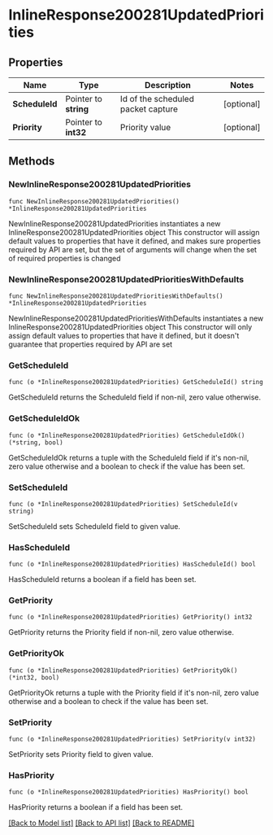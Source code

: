 # InlineResponse200281UpdatedPriorities

## Properties

Name | Type | Description | Notes
------------ | ------------- | ------------- | -------------
**ScheduleId** | Pointer to **string** | Id of the scheduled packet capture | [optional] 
**Priority** | Pointer to **int32** | Priority value | [optional] 

## Methods

### NewInlineResponse200281UpdatedPriorities

`func NewInlineResponse200281UpdatedPriorities() *InlineResponse200281UpdatedPriorities`

NewInlineResponse200281UpdatedPriorities instantiates a new InlineResponse200281UpdatedPriorities object
This constructor will assign default values to properties that have it defined,
and makes sure properties required by API are set, but the set of arguments
will change when the set of required properties is changed

### NewInlineResponse200281UpdatedPrioritiesWithDefaults

`func NewInlineResponse200281UpdatedPrioritiesWithDefaults() *InlineResponse200281UpdatedPriorities`

NewInlineResponse200281UpdatedPrioritiesWithDefaults instantiates a new InlineResponse200281UpdatedPriorities object
This constructor will only assign default values to properties that have it defined,
but it doesn't guarantee that properties required by API are set

### GetScheduleId

`func (o *InlineResponse200281UpdatedPriorities) GetScheduleId() string`

GetScheduleId returns the ScheduleId field if non-nil, zero value otherwise.

### GetScheduleIdOk

`func (o *InlineResponse200281UpdatedPriorities) GetScheduleIdOk() (*string, bool)`

GetScheduleIdOk returns a tuple with the ScheduleId field if it's non-nil, zero value otherwise
and a boolean to check if the value has been set.

### SetScheduleId

`func (o *InlineResponse200281UpdatedPriorities) SetScheduleId(v string)`

SetScheduleId sets ScheduleId field to given value.

### HasScheduleId

`func (o *InlineResponse200281UpdatedPriorities) HasScheduleId() bool`

HasScheduleId returns a boolean if a field has been set.

### GetPriority

`func (o *InlineResponse200281UpdatedPriorities) GetPriority() int32`

GetPriority returns the Priority field if non-nil, zero value otherwise.

### GetPriorityOk

`func (o *InlineResponse200281UpdatedPriorities) GetPriorityOk() (*int32, bool)`

GetPriorityOk returns a tuple with the Priority field if it's non-nil, zero value otherwise
and a boolean to check if the value has been set.

### SetPriority

`func (o *InlineResponse200281UpdatedPriorities) SetPriority(v int32)`

SetPriority sets Priority field to given value.

### HasPriority

`func (o *InlineResponse200281UpdatedPriorities) HasPriority() bool`

HasPriority returns a boolean if a field has been set.


[[Back to Model list]](../README.md#documentation-for-models) [[Back to API list]](../README.md#documentation-for-api-endpoints) [[Back to README]](../README.md)


